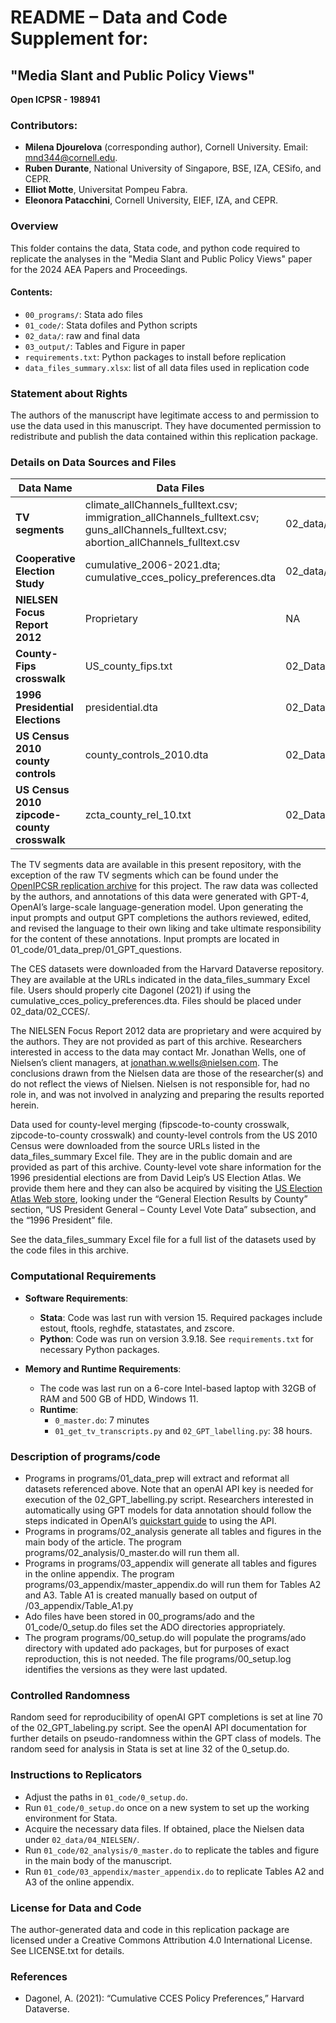 # README – Data and Code Supplement for:

## "Media Slant and Public Policy Views"
**Open ICPSR - 198941**

### Contributors:

- **Milena Djourelova** (corresponding author), Cornell University. Email: mnd344@cornell.edu.
- **Ruben Durante**, National University of Singapore, BSE, IZA, CESifo, and CEPR.
- **Elliot Motte**, Universitat Pompeu Fabra.
- **Eleonora Patacchini**, Cornell University, EIEF, IZA, and CEPR.

### Overview

This folder contains the data, Stata code, and python code required to replicate the analyses in the "Media Slant and Public Policy Views" paper for the 2024 AEA Papers and Proceedings.

#### Contents:
- `00_programs/`: Stata ado files
- `01_code/`: Stata dofiles and Python scripts
- `02_data/`: raw and final data
- `03_output/`: Tables and Figure in paper
- `requirements.txt`: Python packages to install before replication
- `data_files_summary.xlsx`: list of all data files used in replication code

### Statement about Rights

The authors of the manuscript have legitimate access to and permission to use the data used in this manuscript. They have documented permission to redistribute and publish the data contained within this replication package.

### Details on Data Sources and Files

| Data Name                | Data Files                                         | Location                            | Provided |
|--------------------------|----------------------------------------------------|-------------------------------------|----------|
| **TV segments**          | climate_allChannels_fulltext.csv; immigration_allChannels_fulltext.csv; guns_allChannels_fulltext.csv; abortion_allChannels_fulltext.csv | 02_data/01_TV_segments/01_raw/ | TRUE (see [OpenIPCSR archive](https://www.openicpsr.org/openicpsr/project/198941/version/V1/view?path=/openicpsr/198941/fcr:versions/V1/02_data))     |
| **Cooperative Election Study** | cumulative_2006-2021.dta; cumulative_cces_policy_preferences.dta | 02_data/02_CCES/                   | TRUE     |
| **NIELSEN Focus Report 2012**  | Proprietary                                      | NA                                  | FALSE    |
| **County-Fips crosswalk**      | US_county_fips.txt                               | 02_Data/03_controls/                | TRUE     |
| **1996 Presidential Elections**| presidential.dta                                | 02_Data/03_controls/                | TRUE     |
| **US Census 2010 county controls** | county_controls_2010.dta                  | 02_Data/03_controls/                | TRUE     |
| **US Census 2010 zipcode-county crosswalk** | zcta_county_rel_10.txt           | 02_Data/03_controls/                | TRUE     |


The TV segments data are available in this present repository, with the exception of the raw TV segments which can be found under the [OpenIPCSR replication archive](https://www.openicpsr.org/openicpsr/project/198941/version/V1/view?path=/openicpsr/198941/fcr:versions/V1/02_data) for this project. The raw data was collected by the authors, and annotations of this data were generated with GPT-4, OpenAI’s large-scale language-generation model. Upon generating the input prompts and output GPT completions the  authors reviewed, edited, and revised the language to their own liking and take ultimate responsibility for the content of these annotations. Input prompts are located in 01_code/01_data_prep/01_GPT_questions.

The CES datasets were downloaded from the Harvard Dataverse repository. They are available at the URLs indicated in the data_files_summary Excel file. Users should properly cite Dagonel (2021) if using the cumulative_cces_policy_preferences.dta. Files should be placed under 02_data/02_CCES/.

The NIELSEN Focus Report 2012 data are proprietary and were acquired by the authors. They are not provided as part of this archive. Researchers interested in access to the data may contact Mr. Jonathan Wells, one of Nielsen’s client managers, at jonathan.w.wells@nielsen.com. The conclusions drawn from the Nielsen data are those of the researcher(s) and do not reflect the views of Nielsen. Nielsen is not responsible for, had no role in, and was not involved in analyzing and preparing the results reported herein.

Data used for county-level merging (fipscode-to-county crosswalk, zipcode-to-county crosswalk) and county-level controls from the US 2010 Census were downloaded from the source URLs listed in the data_files_summary Excel file. They are in the public domain and are provided as part of this archive. County-level vote share information for the 1996 presidential elections are from David Leip’s US Election Atlas. We provide them here and they can also be acquired by visiting the [US Election Atlas Web store](https://uselectionatlas.org/BOTTOM/store_data.php), looking under the “General Election Results by County” section, “US President General – County Level Vote Data” subsection, and the “1996 President” file.

See the data_files_summary Excel file for a full list of the datasets used by the code files in this archive.

### Computational Requirements

- **Software Requirements**:
  - **Stata**: Code was last run with version 15. Required packages include estout, ftools, reghdfe, statastates, and zscore.
  - **Python**: Code was run on version 3.9.18. See `requirements.txt` for necessary Python packages.

- **Memory and Runtime Requirements**:
  - The code was last run on a 6-core Intel-based laptop with 32GB of RAM and 500 GB of HDD, Windows 11.
  - **Runtime**:
    - `0_master.do`: 7 minutes
    - `01_get_tv_transcripts.py` and `02_GPT_labelling.py`: 38 hours.


### Description of programs/code

- Programs in programs/01_data_prep will extract and reformat all datasets referenced above. Note that an openAI API key is needed for execution of the 02_GPT_labelling.py script. Researchers interested in automatically using GPT models for data annotation should follow the steps indicated in OpenAI’s [quickstart guide](https://platform.openai.com/docs/quickstart?context=python) to using the API.
- Programs in programs/02_analysis generate all tables and figures in the main body of the article. The program programs/02_analysis/0_master.do will run them all.
- Programs in programs/03_appendix will generate all tables and figures in the online appendix. The program programs/03_appendix/master_appendix.do will run them for Tables A2 and A3. Table A1 is created manually based on output of /03_appendix/Table_A1.py
- Ado files have been stored in 00_programs/ado and the 01_code/0_setup.do files set the ADO directories appropriately.
- The program programs/00_setup.do will populate the programs/ado directory with updated ado packages, but for purposes of exact reproduction, this is not needed. The file programs/00_setup.log identifies the versions as they were last updated.

### Controlled Randomness

Random seed for reproducibility of openAI GPT completions is set at line 70 of the 02_GPT_labeling.py script.  See the openAI API documentation for further details on pseudo-randomness within the GPT class of models.
The random seed for analysis in Stata is set at line 32 of the 0_setup.do.


### Instructions to Replicators

- Adjust the paths in `01_code/0_setup.do`.
- Run `01_code/0_setup.do` once on a new system to set up the working environment for Stata.
- Acquire the necessary data files. If obtained, place the Nielsen data under `02_data/04_NIELSEN/`.
- Run `01_code/02_analysis/0_master.do` to replicate the tables and figure in the main body of the manuscript.
- Run `01_code/03_appendix/master_appendix.do` to replicate Tables A2 and A3 of the online appendix.

### License for Data and Code

The author-generated data and code in this replication package are licensed under a Creative Commons Attribution 4.0 International License. See LICENSE.txt for details.

### References

- Dagonel, A. (2021): “Cumulative CCES Policy Preferences,” Harvard Dataverse.
